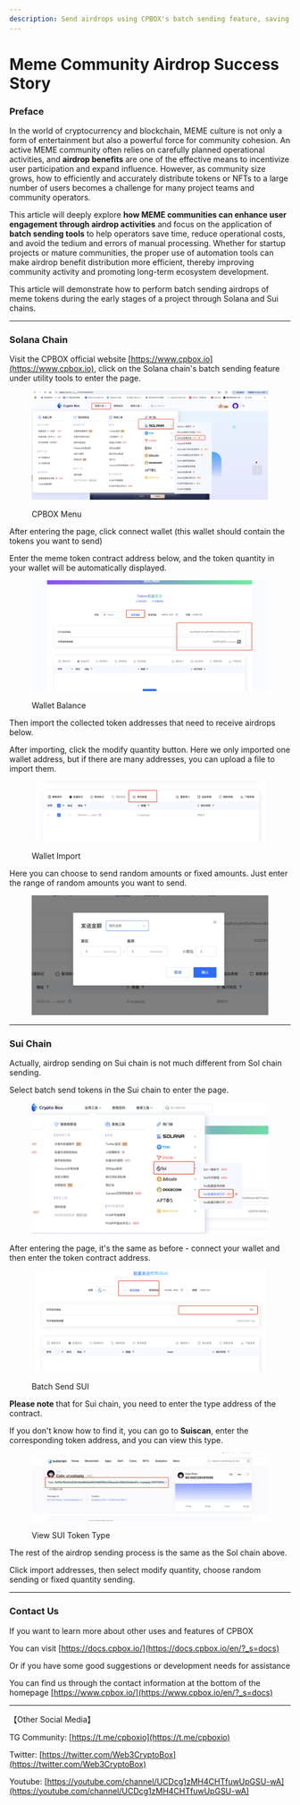```yaml
---
description: Send airdrops using CPBOX's batch sending feature, saving time and effort
---
```


# Meme Community Airdrop Success Story

### Preface

In the world of cryptocurrency and blockchain, MEME culture is not only a form of entertainment but also a powerful force for community cohesion. An active MEME community often relies on carefully planned operational activities, and **airdrop benefits** are one of the effective means to incentivize user participation and expand influence. However, as community size grows, how to efficiently and accurately distribute tokens or NFTs to a large number of users becomes a challenge for many project teams and community operators.

This article will deeply explore **how MEME communities can enhance user engagement through airdrop activities** and focus on the application of **batch sending tools** to help operators save time, reduce operational costs, and avoid the tedium and errors of manual processing. Whether for startup projects or mature communities, the proper use of automation tools can make airdrop benefit distribution more efficient, thereby improving community activity and promoting long-term ecosystem development.

This article will demonstrate how to perform batch sending airdrops of meme tokens during the early stages of a project through Solana and Sui chains.

***

### Solana Chain

Visit the CPBOX official website [https://www.cpbox.io](https://www.cpbox.io), click on the Solana chain's batch sending feature under utility tools to enter the page.

<figure><img src="../../.gitbook/assets/meme-airdrop-cpbox-menu.png" alt=""><figcaption><p>CPBOX Menu</p></figcaption></figure>

After entering the page, click connect wallet (this wallet should contain the tokens you want to send)

Enter the meme token contract address below, and the token quantity in your wallet will be automatically displayed.

<figure><img src="../../.gitbook/assets/meme-airdrop-wallet-balance.png" alt=""><figcaption><p>Wallet Balance</p></figcaption></figure>

Then import the collected token addresses that need to receive airdrops below.

After importing, click the modify quantity button. Here we only imported one wallet address, but if there are many addresses, you can upload a file to import them.

<figure><img src="../../.gitbook/assets/meme-airdrop-wallet-import.png" alt=""><figcaption><p>Wallet Import</p></figcaption></figure>

Here you can choose to send random amounts or fixed amounts. Just enter the range of random amounts you want to send.

<figure><img src="../../.gitbook/assets/meme-airdrop-amount-setting.png" alt=""><figcaption></figcaption></figure>

***

### Sui Chain

Actually, airdrop sending on Sui chain is not much different from Sol chain sending.

Select batch send tokens in the Sui chain to enter the page.

<figure><img src="../../.gitbook/assets/meme-airdrop-sui-menu.png" alt=""><figcaption></figcaption></figure>

After entering the page, it's the same as before - connect your wallet and then enter the token contract address.

<figure><img src="../../.gitbook/assets/meme-airdrop-sui-batch-send.png" alt=""><figcaption><p>Batch Send SUI</p></figcaption></figure>

**Please note** that for Sui chain, you need to enter the type address of the contract.

If you don't know how to find it, you can go to **Suiscan**, enter the corresponding token address, and you can view this type.

<figure><img src="../../.gitbook/assets/meme-airdrop-sui-token-type.png" alt=""><figcaption><p>View SUI Token Type</p></figcaption></figure>

The rest of the airdrop sending process is the same as the Sol chain above.

Click import addresses, then select modify quantity, choose random sending or fixed quantity sending.

***

### Contact Us

If you want to learn more about other uses and features of CPBOX

You can visit [https://docs.cpbox.io/](https://docs.cpbox.io/en/?_s=docs)

Or if you have some good suggestions or development needs for assistance

You can find us through the contact information at the bottom of the homepage [https://www.cpbox.io/](https://www.cpbox.io/en/?_s=docs)

***

【Other Social Media】

TG Community: [https://t.me/cpboxio](https://t.me/cpboxio)

Twitter: [https://twitter.com/Web3CryptoBox](https://twitter.com/Web3CryptoBox)

Youtube: [https://youtube.com/channel/UCDcg1zMH4CHTfuwUpGSU-wA](https://youtube.com/channel/UCDcg1zMH4CHTfuwUpGSU-wA)
